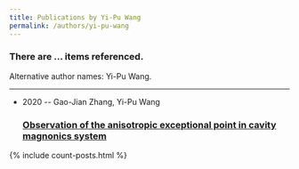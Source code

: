 ```yaml
---
title: Publications by Yi-Pu Wang
permalink: /authors/yi-pu-wang
---
```


<h3 id="number-posts">There are ... items referenced.</h3>
<p id='info-authors'>Alternative author names: Yi-Pu Wang.</p>
<hr />
<ul class="post-list">
<li><span class='post-meta'>2020 -- Gao-Jian Zhang, Yi-Pu Wang</span><h3><a class='post-link' href="{{ site.baseurl }}/observation-of-the-anisotropic-exceptional-point-in-cavity-magnonics-system">Observation of the anisotropic exceptional point in cavity magnonics system</a></h3></li>

</ul>
{% include count-posts.html %}
